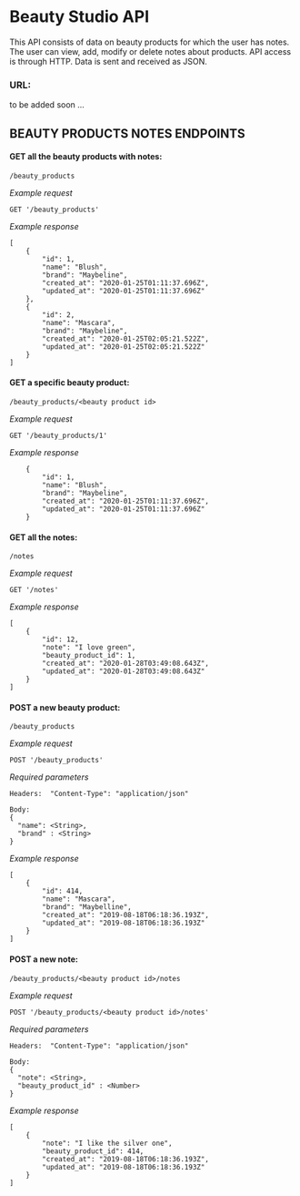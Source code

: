 # Beauty Studio API

This API consists of data on beauty products for which the user has notes. The user can view, add, modify or delete notes about products. API access is through HTTP. Data is sent and received as JSON.

### URL:

to be added soon ...

## BEAUTY PRODUCTS NOTES ENDPOINTS

#### GET all the beauty products with notes:

```/beauty_products```

*Example request*

```GET '/beauty_products'```

*Example response*

```
[
    {
        "id": 1,
        "name": "Blush",
        "brand": "Maybeline",
        "created_at": "2020-01-25T01:11:37.696Z",
        "updated_at": "2020-01-25T01:11:37.696Z"
    },
    {
        "id": 2,
        "name": "Mascara",
        "brand": "Maybeline",
        "created_at": "2020-01-25T02:05:21.522Z",
        "updated_at": "2020-01-25T02:05:21.522Z"
    }
]
```

#### GET a specific beauty product:

```/beauty_products/<beauty product id>```

*Example request*

```GET '/beauty_products/1'```

*Example response*

```
    {
        "id": 1,
        "name": "Blush",
        "brand": "Maybeline",
        "created_at": "2020-01-25T01:11:37.696Z",
        "updated_at": "2020-01-25T01:11:37.696Z"
    }
```


#### GET all the notes:

```/notes```

*Example request*

```GET '/notes'```

*Example response*

```
[
    {
        "id": 12,
        "note": "I love green",
        "beauty_product_id": 1,
        "created_at": "2020-01-28T03:49:08.643Z",
        "updated_at": "2020-01-28T03:49:08.643Z"
    }
]
```

#### POST a new beauty product:

```/beauty_products```

*Example request*

```POST '/beauty_products'```

*Required parameters*

```
Headers:  "Content-Type": "application/json"

Body: 
{
  "name": <String>,
  "brand" : <String>
}
```

*Example response*

```
[
    {
        "id": 414,
        "name": "Mascara",
        "brand": "Maybelline",
        "created_at": "2019-08-18T06:18:36.193Z",
        "updated_at": "2019-08-18T06:18:36.193Z"
    }
]
```


#### POST a new note:

```/beauty_products/<beauty product id>/notes```

*Example request*

```POST '/beauty_products/<beauty product id>/notes'```

*Required parameters*

```
Headers:  "Content-Type": "application/json"

Body: 
{
  "note": <String>,
  "beauty_product_id" : <Number>
}
```

*Example response*

```
[
    {
        "note": "I like the silver one",
        "beauty_product_id": 414,
        "created_at": "2019-08-18T06:18:36.193Z",
        "updated_at": "2019-08-18T06:18:36.193Z"
    }
]
```


